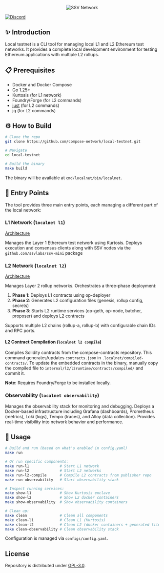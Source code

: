 <p align="center"><img src="https://framerusercontent.com/images/9FedKxMYLZKR9fxBCYj90z78.png?scale-down-to=512&width=893&height=363" alt="SSV Network"></p>

<a href="https://discord.com/invite/ssvnetworkofficial"><img src="https://img.shields.io/badge/discord-%23ssvlabs-8A2BE2.svg" alt="Discord" /></a>

## ✨ Introduction

Local testnet is a CLI tool for managing local L1 and L2 Ethereum test networks. It provides a complete local development environment for testing Ethereum applications with multiple L2 rollups.

## 📋 Prerequisites

- Docker and Docker Compose
- Go 1.25+
- Kurtosis (for L1 network)
- Foundry/Forge (for L2 commands)
- [just](https://github.com/casey/just) (for L2 commands)
- jq (for L2 commands)

## ⚙️  How to Build

```bash
# Clone the repo
git clone https://github.com/compose-network/local-testnet.git

# Navigate
cd local-testnet

# Build the binary
make build
```

The binary will be available at `cmd/localnet/bin/localnet`.

## 🚀 Entry Points

The tool provides three main entry points, each managing a different part of the local network:

### L1 Network (`localnet l1`)
[Architecture](https://github.com/compose-network/local-testnet/blob/main/docs/l1-architecture.png)

Manages the Layer 1 Ethereum test network using Kurtosis. Deploys execution and consensus clients along with SSV nodes via the `github.com/ssvlabs/ssv-mini` package

### L2 Network (`localnet l2`)
[Architecture](https://github.com/compose-network/local-testnet/blob/main/docs/l2-architecture.png)

Manages Layer 2 rollup networks. Orchestrates a three-phase deployment:
1. **Phase 1**: Deploys L1 contracts using op-deployer
2. **Phase 2**: Generates L2 configuration files (genesis, rollup config, secrets)
3. **Phase 3**: Starts L2 runtime services (op-geth, op-node, batcher, proposer) and deploys L2 contracts

Supports multiple L2 chains (rollup-a, rollup-b) with configurable chain IDs and RPC ports.

#### L2 Contract Compilation (`localnet l2 compile`)

Compiles Solidity contracts from the compose-contracts repository. This command generates/updates `contracts.json` in `.localnet/compiled-contracts/`. To update the embedded contracts in the binary, manually copy the compiled file to `internal/l2/l2runtime/contracts/compiled/` and commit it.

**Note:** Requires Foundry/Forge to be installed locally.

### Observability (`localnet observability`)
Manages the observability stack for monitoring and debugging. Deploys a Docker-based infrastructure including Grafana (dashboards), Prometheus (metrics), Loki (logs), Tempo (traces), and Alloy (data collection). Provides real-time visibility into network behavior and performance.

## 🔧 Usage

```bash
# Build and run (based on what's enabled in config.yaml)
make run

# Or run specific components:
make run-l1              # Start L1 network
make run-l2              # Start L2 networks
make run-l2-compile      # Compile L2 contracts from publisher repo
make run-observability   # Start observability stack

# Inspect running services:
make show-l1             # Show Kurtosis enclave
make show-l2             # Show L2 docker containers
make show-observability  # Show observability containers

# Clean up:
make clean               # Clean all components
make clean-l1            # Clean L1 (Kurtosis)
make clean-l2            # Clean L2 (docker containers + generated files)
make clean-observability # Clean observability stack
```

Configuration is managed via `configs/config.yaml`.

## License

Repository is distributed under [GPL-3.0](LICENSE).
